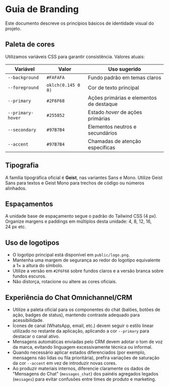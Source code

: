 # Guia de Branding

Este documento descreve os princípios básicos de identidade visual do projeto.

## Paleta de cores
Utilizamos variáveis CSS para garantir consistência. Valores atuais:

| Variável | Valor | Uso sugerido |
|---------|-------|--------------|
| `--background` | `#FAFAFA` | Fundo padrão em temas claros |
| `--foreground` | `oklch(0.145 0 0)` | Cor de texto principal |
| `--primary` | `#2F6F68` | Ações primárias e elementos de destaque |
| `--primary-hover` | `#255852` | Estado _hover_ de ações primárias |
| `--secondary` | `#97B7B4` | Elementos neutros e secundários |
| `--accent` | `#97B7B4` | Chamadas de atenção específicas |

## Tipografia
A família tipográfica oficial é **Geist**, nas variantes Sans e Mono. Utilize Geist Sans para textos e Geist Mono para trechos de código ou números alinhados.

## Espaçamentos
A unidade base de espaçamento segue o padrão do Tailwind CSS (4 px). Organize margens e paddings em múltiplos desta unidade: 4, 8, 12, 16, 24 px etc.

## Uso de logotipos
- O logotipo principal está disponível em `public/logo.png`.
- Mantenha uma margem de segurança ao redor do logotipo equivalente a 1× a altura do símbolo.
- Utilize a versão em `#2F6F68` sobre fundos claros e a versão branca sobre fundos escuros.
- Não distorça, rotacione ou altere as cores oficiais.

## Experiência do Chat Omnichannel/CRM
- Utilize a paleta oficial para os componentes do chat (balões, botões de ação, badges de status), mantendo contraste adequado para acessibilidade.
- Ícones de canal (WhatsApp, email, etc.) devem seguir o estilo linear utilizado no restante da aplicação, aplicando a cor `--primary` para destacar o canal ativo.
- Mensagens automáticas enviadas pelo CRM devem adotar o tom de voz da marca, evitando linguagem excessivamente técnica ou informal.
- Quando necessário aplicar estados diferenciados (por exemplo, mensagens não lidas ou fila prioritária), prefira variações de saturação da cor `--accent` em vez de introduzir novas cores.
- Ao produzir materiais internos, diferencie claramente os dados de "Mensagens do Chat" (`messages_chat`) dos painéis agregados legados (`messages`) para evitar confusões entre times de produto e marketing.


